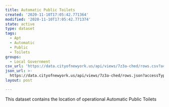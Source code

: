 ```yaml
---
title: Automatic Public Toilets
created: '2020-11-10T17:05:42.771364'
modified: '2020-11-10T17:05:42.771374'
state: active
type: dataset
tags:
  - Apt
  - Automatic
  - Public
  - Toilets
groups:
  - Local Government
csv_url: 'https://data.cityofnewyork.us/api/views/7z3a-ched/rows.csv?accessType=DOWNLOAD'
json_url: >-
  https://data.cityofnewyork.us/api/views/7z3a-ched/rows.json?accessType=DOWNLOAD
layout: post

---
```

This dataset contains the location of operational Automatic Public Toilets
